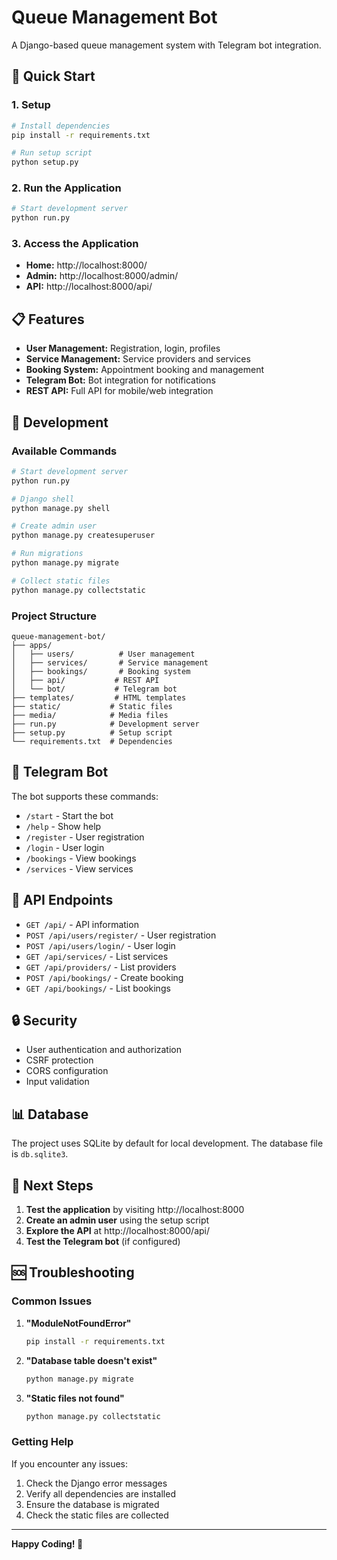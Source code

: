 # Queue Management Bot

A Django-based queue management system with Telegram bot integration.

## 🚀 Quick Start

### 1. Setup
```bash
# Install dependencies
pip install -r requirements.txt

# Run setup script
python setup.py
```

### 2. Run the Application
```bash
# Start development server
python run.py
```

### 3. Access the Application
- **Home:** http://localhost:8000/
- **Admin:** http://localhost:8000/admin/
- **API:** http://localhost:8000/api/

## 📋 Features

- **User Management:** Registration, login, profiles
- **Service Management:** Service providers and services
- **Booking System:** Appointment booking and management
- **Telegram Bot:** Bot integration for notifications
- **REST API:** Full API for mobile/web integration

## 🔧 Development

### Available Commands
```bash
# Start development server
python run.py

# Django shell
python manage.py shell

# Create admin user
python manage.py createsuperuser

# Run migrations
python manage.py migrate

# Collect static files
python manage.py collectstatic
```

### Project Structure
```
queue-management-bot/
├── apps/
│   ├── users/          # User management
│   ├── services/       # Service management
│   ├── bookings/       # Booking system
│   ├── api/           # REST API
│   └── bot/           # Telegram bot
├── templates/         # HTML templates
├── static/           # Static files
├── media/            # Media files
├── run.py            # Development server
├── setup.py          # Setup script
└── requirements.txt  # Dependencies
```

## 🤖 Telegram Bot

The bot supports these commands:
- `/start` - Start the bot
- `/help` - Show help
- `/register` - User registration
- `/login` - User login
- `/bookings` - View bookings
- `/services` - View services

## 📱 API Endpoints

- `GET /api/` - API information
- `POST /api/users/register/` - User registration
- `POST /api/users/login/` - User login
- `GET /api/services/` - List services
- `GET /api/providers/` - List providers
- `POST /api/bookings/` - Create booking
- `GET /api/bookings/` - List bookings

## 🔒 Security

- User authentication and authorization
- CSRF protection
- CORS configuration
- Input validation

## 📊 Database

The project uses SQLite by default for local development. The database file is `db.sqlite3`.

## 🎯 Next Steps

1. **Test the application** by visiting http://localhost:8000
2. **Create an admin user** using the setup script
3. **Explore the API** at http://localhost:8000/api/
4. **Test the Telegram bot** (if configured)

## 🆘 Troubleshooting

### Common Issues

1. **"ModuleNotFoundError"**
   ```bash
   pip install -r requirements.txt
   ```

2. **"Database table doesn't exist"**
   ```bash
   python manage.py migrate
   ```

3. **"Static files not found"**
   ```bash
   python manage.py collectstatic
   ```

### Getting Help

If you encounter any issues:
1. Check the Django error messages
2. Verify all dependencies are installed
3. Ensure the database is migrated
4. Check the static files are collected

---

**Happy Coding! 🚀**